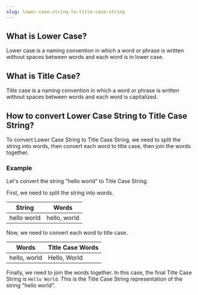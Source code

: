 ```yaml
---
slug: lower-case-string-to-title-case-string
---
```


## What is Lower Case?

Lower case is a naming convention in which a word or phrase is written without spaces between words and each word is in lower case.

## What is Title Case?

Title case is a naming convention in which a word or phrase is written without spaces between words and each word is capitalized.

## How to convert Lower Case String to Title Case String?

To convert Lower Case String to Title Case String, we need to split the string into words, then convert each word to title case, then join the words together.

### Example

Let's convert the string "hello world" to Title Case String.

First, we need to split the string into words.

| String      | Words        |
| ----------- | ------------ |
| hello world | hello, world |

Now, we need to convert each word to title case.

| Words        | Title Case Words |
| ------------ | ---------------- |
| hello, world | Hello, World     |

Finally, we need to join the words together. In this case, the final Title Case String is `Hello World`. This is the Title Case String representation of the string "hello world".

